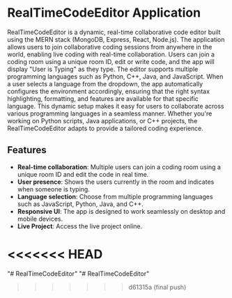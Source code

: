 # RealTimeCodeEditor Application

RealTimeCodeEditor is a dynamic, real-time collaborative code editor built using the MERN stack (MongoDB, Express, React, Node.js). The application allows users to join collaborative coding sessions from anywhere in the world, enabling live coding with real-time collaboration. Users can join a coding room using a unique room ID, edit or write code, and the app will display "User is Typing" as they type. The editor supports multiple programming languages such as Python, C++, Java, and JavaScript. When a user selects a language from the dropdown, the app automatically configures the environment accordingly, ensuring that the right syntax highlighting, formatting, and features are available for that specific language. This dynamic setup makes it easy for users to collaborate across various programming languages in a seamless manner. Whether you're working on Python scripts, Java applications, or C++ projects, the RealTimeCodeEditor adapts to provide a tailored coding experience.

## Features

- **Real-time collaboration**: Multiple users can join a coding room using a unique room ID and edit the code in real time.
- **User presence**: Shows the users currently in the room and indicates when someone is typing.
- **Language selection**: Choose from multiple programming languages such as JavaScript, Python, Java, and C++.
- **Responsive UI**: The app is designed to work seamlessly on desktop and mobile devices.
- **Live Project**: Access the live project online.


<<<<<<< HEAD
=======
"# RealTimeCodeEditor" 
"# RealTimeCodeEditor" 
>>>>>>> d61315a (final push)
